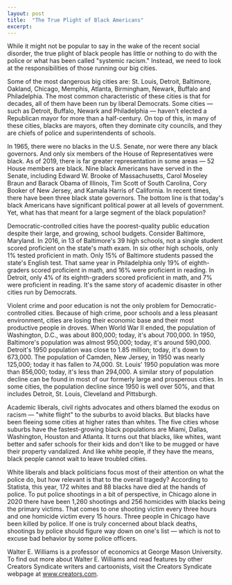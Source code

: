 ```yaml
---
layout: post
title:  "The True Plight of Black Americans"
excerpt:
---
```




While it might not be popular to say in the wake of the recent social disorder, the true plight of black people has little or nothing to do with the police or what has been called "systemic racism." Instead, we need to look at the responsibilities of those running our big cities.

Some of the most dangerous big cities are: St. Louis, Detroit, Baltimore, Oakland, Chicago, Memphis, Atlanta, Birmingham, Newark, Buffalo and Philadelphia. The most common characteristic of these cities is that for decades, all of them have been run by liberal Democrats. Some cities — such as Detroit, Buffalo, Newark and Philadelphia — haven't elected a Republican mayor for more than a half-century. On top of this, in many of these cities, blacks are mayors, often they dominate city councils, and they are chiefs of police and superintendents of schools.

In 1965, there were no blacks in the U.S. Senate, nor were there any black governors. And only six members of the House of Representatives were black. As of 2019, there is far greater representation in some areas — 52 House members are black. Nine black Americans have served in the Senate, including Edward W. Brooke of Massachusetts, Carol Moseley Braun and Barack Obama of Illinois, Tim Scott of South Carolina, Cory Booker of New Jersey, and Kamala Harris of California. In recent times, there have been three black state governors. The bottom line is that today's black Americans have significant political power at all levels of government. Yet, what has that meant for a large segment of the black population?

Democratic-controlled cities have the poorest-quality public education despite their large, and growing, school budgets. Consider Baltimore, Maryland. In 2016, in 13 of Baltimore's 39 high schools, not a single student scored proficient on the state's math exam. In six other high schools, only 1% tested proficient in math. Only 15% of Baltimore students passed the state's English test. That same year in Philadelphia only 19% of eighth-graders scored proficient in math, and 16% were proficient in reading. In Detroit, only 4% of its eighth-graders scored proficient in math, and 7% were proficient in reading. It's the same story of academic disaster in other cities run by Democrats.

Violent crime and poor education is not the only problem for Democratic-controlled cities. Because of high crime, poor schools and a less pleasant environment, cities are losing their economic base and their most productive people in droves. When World War II ended, the population of Washington, D.C., was about 800,000; today, it's about 700,000. In 1950, Baltimore's population was almost 950,000; today, it's around 590,000. Detroit's 1950 population was close to 1.85 million; today, it's down to 673,000. The population of Camden, New Jersey, in 1950 was nearly 125,000; today it has fallen to 74,000. St. Louis' 1950 population was more than 856,000; today, it's less than 294,000. A similar story of population decline can be found in most of our formerly large and prosperous cities. In some cities, the population decline since 1950 is well over 50%, and that includes Detroit, St. Louis, Cleveland and Pittsburgh.

Academic liberals, civil rights advocates and others blamed the exodus on racism — "white flight" to the suburbs to avoid blacks. But blacks have been fleeing some cities at higher rates than whites. The five cities whose suburbs have the fastest-growing black populations are Miami, Dallas, Washington, Houston and Atlanta. It turns out that blacks, like whites, want better and safer schools for their kids and don't like to be mugged or have their property vandalized. And like white people, if they have the means, black people cannot wait to leave troubled cities.

White liberals and black politicians focus most of their attention on what the police do, but how relevant is that to the overall tragedy? According to Statista, this year, 172 whites and 88 blacks have died at the hands of police. To put police shootings in a bit of perspective, in Chicago alone in 2020 there have been 1,260 shootings and 256 homicides with blacks being the primary victims. That comes to one shooting victim every three hours and one homicide victim every 15 hours. Three people in Chicago have been killed by police. If one is truly concerned about black deaths, shootings by police should figure way down on one's list — which is not to excuse bad behavior by some police officers.

Walter E. Williams is a professor of economics at George Mason University. To find out more about Walter E. Williams and read features by other Creators Syndicate writers and cartoonists, visit the Creators Syndicate webpage at www.creators.com.
